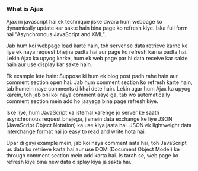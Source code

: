 ### What is Ajax

Ajax in javascript hai ek technique jiske dwara hum webpage ko dynamically update kar sakte hain bina page ko refresh kiye. Iska full form hai "Asynchronous JavaScript and XML".

Jab hum koi webpage load karte hain, toh server se data retrieve karne ke liye ek naya request bhejna padta hai aur page ko refresh karna padta hai. Lekin Ajax ka upyog karke, hum ek web page par hi data receive kar sakte hain aur use display kar sakte hain.

Ek example lete hain: Suppose ki hum ek blog post padh rahe hain aur comment section open hai. Jab hum comment section ko refresh karte hain, tab humein naye comments dikhai dete hain. Lekin agar hum Ajax ka upyog karein, toh jab bhi koi naya comment aaye ga, tab wo automatically comment section mein add ho jaayega bina page refresh kiye.

Iske liye, hum JavaScript ka istemal karenge jo server ke saath asynchronous request bhejega, jismein data exchange ke liye JSON (JavaScript Object Notation) ka use kiya jaata hai. JSON ek lightweight data interchange format hai jo easy to read and write hota hai.

Upar di gayi example mein, jab koi naya comment aata hai, toh JavaScript us data ko retrieve karta hai aur use DOM (Document Object Model) ke through comment section mein add karta hai. Is tarah se, web page ko refresh kiye bina new data display kiya ja sakta hai.
